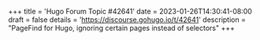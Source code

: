 +++
title = 'Hugo Forum Topic #42641'
date = 2023-01-26T14:30:41-08:00
draft = false
details = 'https://discourse.gohugo.io/t/42641'
description = "PageFind for Hugo, ignoring certain pages instead of selectors"
+++
